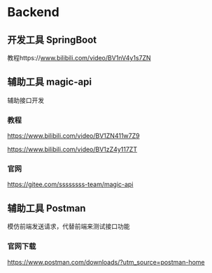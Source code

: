 # Backend

## 开发工具 SpringBoot
教程https://www.bilibili.com/video/BV1nV4y1s7ZN

## 辅助工具 magic-api 

辅助接口开发

### 教程
https://www.bilibili.com/video/BV1ZN411w7Z9

https://www.bilibili.com/video/BV1zZ4y117ZT

### 官网
https://gitee.com/ssssssss-team/magic-api

## 辅助工具 Postman

模仿前端发送请求，代替前端来测试接口功能
### 官网下载
https://www.postman.com/downloads/?utm_source=postman-home
